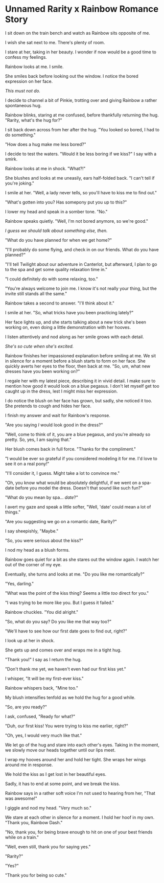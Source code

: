 # Unnamed Rarity x Rainbow Romance Story

I sit down on the train bench and watch as Rainbow sits opposite of me.

I wish she sat next to me. There's plenty of room.

I stare at her, taking in her beauty. I wonder if now would be a good time to confess my feelings.

Rainbow looks at me. I smile.

She smiles back before looking out the window. I notice the bored expression on her face.

*This must not do.*

I decide to channel a bit of Pinkie, trotting over and giving Rainbow a rather spontaneous hug.

Rainbow blinks, staring at me confused, before thankfully returning the hug. "Rarity, what's the hug for?"

I sit back down across from her after the hug. "You looked so bored, I had to do something."

"How does a hug make me less bored?"

I decide to test the waters. "Would it be less boring if we kiss?" I say with a smirk.

Rainbow looks at me in shock. "What?!"

She blushes and looks at me uneasily, ears half-folded back. "I can't tell if you're joking."

I smile at her. "Well, a lady never tells, so you'll have to kiss me to find out."

"What's gotten into you? Has somepony put you up to this?"

I lower my head and speak in a somber tone. "No."

Rainbow speaks quietly. "Well, I'm not bored anymore, so we're good."

*I guess we should talk about something else, then.*

"What do you have planned for when we get home?"

"I'll probably do some flying, and check in on our friends. What do you have planned?"

"I'll tell Twilight about our adventure in Canterlot, but afterward, I plan to go to the spa and get some quality relaxation time in."

"I could definitely do with some relaxing, too."

"You're always welcome to join me. I know it's not really your thing, but the invite still stands all the same."

Rainbow takes a second to answer. "I'll think about it."

I smile at her. "So, what tricks have you been practicing lately?"

Her face lights up, and she starts talking about a new trick she's been working on, even doing a little demonstration with her hooves.

I listen attentively and nod along as her smile grows with each detail.

*She's so cute when she's excited.*

Rainbow finishes her impassioned explanation before smiling at me. We sit in silence for a moment before a blush starts to form on her face. She quickly averts her eyes to the floor, then back at me. "So, um, what new dresses have you been working on?"

I regale her with my latest piece, describing it in vivid detail. I make sure to mention how good it would look on a blue pegasus. I don't let myself get too caught up in the dress, lest I might miss her expression.

I do notice the blush on her face has grown, but sadly, she noticed it too. She pretends to cough and hides her face.

I finish my answer and wait for Rainbow's response.

"Are you saying *I* would look good in the dress?"

"Well, come to think of it, you are a blue pegasus, and you're already so pretty. So, yes, I am saying that."

Her blush comes back in full force. "Thanks for the compliment."

"I would be ever so grateful if you considered modeling it for me. I'd love to see it on a real pony!"

"I'll consider it, I guess. Might take a lot to convince me."

"Oh, you know what would be absolutely delightful, if we went on a spa-date before you model the dress. Doesn't that sound like such fun?"

"What do you mean by spa… *date*?"

I avert my gaze and speak a little softer, "Well, 'date' could mean a lot of things."

"Are you suggesting we go on a romantic date, Rarity?"

I say sheepishly, "Maybe."

"So, you were serious about the kiss?"

I nod my head as a blush forms.

Rainbow goes quiet for a bit as she stares out the window again. I watch her out of the corner of my eye.

Eventually, she turns and looks at me. "Do you like me romantically?"

"Yes, darling."

"What was the point of the kiss thing? Seems a little *too* direct for you."

"I was trying to be more like you. But I guess it failed."

Rainbow chuckles. "You did alright."

"So, what do you say? Do you like me that way too?"

"We'll have to see how our first date goes to find out, right?"

I look up at her in shock.

She gets up and comes over and wraps me in a tight hug.

"Thank you!" I say as I return the hug.

"Don't thank me yet, we haven't even had our first kiss yet."

I whisper, "It will be my first-ever kiss."

Rainbow whispers back, "Mine too."

My blush intensifies tenfold as we hold the hug for a good while.

"So, are you ready?"

I ask, confused, "Ready for what?"

"Duh, our first kiss! You were trying to kiss me earlier, right?"

"Oh, yes, I would very much like that."

We let go of the hug and stare into each other's eyes. Taking in the moment, we slowly move our heads together until our lips meet.

I wrap my hooves around her and hold her tight. She wraps her wings around me in response.

We hold the kiss as I get lost in her beautiful eyes.

Sadly, it has to end at some point, and we break the kiss.

Rainbow says in a rather soft voice I'm not used to hearing from her, "That was awesome!"

I giggle and nod my head. "Very much so."

We stare at each other in silence for a moment. I hold her hoof in my own. "Thank you, Rainbow Dash."

"No, thank you, for being brave enough to hit on one of your best friends while on a train."

"Well, even still, thank you for saying yes."

"Rarity?"

"Yes?"

"Thank you for being so cute."

